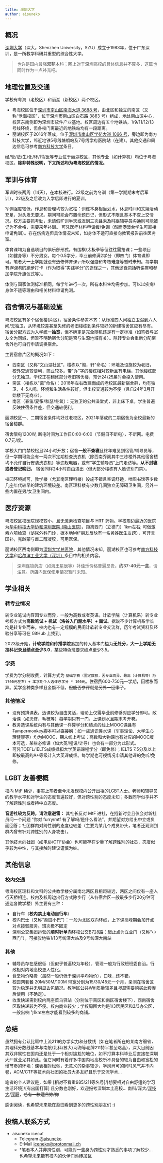 ```yaml
---
title: 深圳大学
author: aisuneko
---
```


## 概况

[深圳大学](https://www.szu.edu.cn/)（深大，Shenzhen University，SZU）成立于1983年，位于广东深圳，是一所教学科研并重型的综合性大学。
> 也许是国内最强**双非**本科；网上对于深圳高校的具体信息并不算多，这篇也同时作为一点补充吧。

## 地理位置及交通
学校有粤海（老校区）和丽湖（新校区）两个校区。
- 粤海校区位于[深圳市南山区南海大道 3688 号](https://amap.com/place/B02F37UIGT)，由北区和独立的南区（又称“沧海校区”，位于[深圳市南山区白石路 3883 号](https://amap.com/place/B0FFFWE63X)）组成，地处南山区中心，校区东南侧即为深圳市软件产业基地。校区周边有五个地铁站，1/9/11/12/13 号线环绕，但各校门离最近的地铁站均有一段距离。
- 丽湖校区于2016年落成，位于[深圳市南山区学苑大道 1066 号](https://amap.com/place/B0FFFTROX1)，旁边即为南方科技大学，邻近地铁5号线塘朗站及7号线学府医院站（在建）。其他交通和周边信息可参考[南方科技大学](https://rle.wiki/campus/SUSTech.html)条目。

经/管/法/生/化/环/材/医等专业位于丽湖校区，其他专业（如计算机）均位于粤海校区。**除非特殊说明，下文所述均为粤海校区的情况。**

## 军训与体育
军训时长两周（14天），在本校进行。22级之前为冬训（第一学期期末考后军训），22级及之后改为入学后即进行的夏训。

军训强度较低，作息和管理均较为宽松：训练本身相当划水，休息时间和文娱活动充足，对头发无要求。期间可能会布置命题日记，但形式不限且基本不查上交情况。校方主要抓考勤，未请假旷训半天或迟到三次~~且未及时跟辅导员沟通~~则可能被记为不合格，需要来年补训。
可凭医疗材料申请缓/免训（然而港澳台学生可直接申请免训）。存在伤病连但具体情况未知，如身体不适可直接向教官报告前往医务室。

体育课均为自选项目的俱乐部形式，有围棋/太极拳等但往往需抢课；一些项目（如健身等）不分男女。每个0.5学分，毕业前修满2学分（即四门）体育课即可。~~笔者大一上学期就没有选修体育课，所以强度和考核难度等暂时未知~~。每学期有*非强制*的跑步打卡（作为取得“实践学分”的途径之一，其他途径包括听讲座和参加学院升旗仪式等）。

体测与国家体测标准相同，每学年进行一次，所有本科生均需参加。可以以疾病/身体不适等理由和相关材料申请免测。

## 宿舍情况与基础设施
粤海校区有多个宿舍楼(片区)，宿舍条件参差不齐：从标准四人间独立卫浴到六人间/无独卫，从环境较差甚至失修的老旧楼栋到条件较好的新建宿舍区应有尽有。宿舍分配方式为入学统一**抽签**，但不确定是完全随机还是有一定标准（如笔者与室友全为同城，但暂不明确宿舍分配是否与生源地域有关）。除转专业会重新分配宿舍外也可自行申请调换宿舍。

主要宿舍片区的概况如下：
  - 西南区（又称“文山湖社区”，楼栋以"阁，轩"命名）：环境及设施较为老旧，校外交通较便利，商业较多。带"乔"字的楼栋相对较新且有电梯，其他楼栋部分无独卫。学校正在翻修部分老旧宿舍楼，预计24/25届时会投入使用。
  - 斋区（楼栋以"斋"命名）：2018年左右改建而成的老校区最新宿舍群，均有独卫，4-5人间。环境和生活条件较好，但出校交通较为不便（且自24年3月开始楼下无商业）。
  - 南区（春笛/夏筝/秋瑟/冬筑）：无独卫的公共澡堂式，非上床下桌。学生普遍反映住宿条件差，但交通较便利。

丽湖校区一、二期宿舍条件均好过老校区，2021年落成的二期宿舍为全校最新的宿舍楼群。

宿舍限电1200W, 断电时间为工作日0:00-6:00（节假日不断电），不断网。电费0.7元/度。

学校大门门禁较松且24小时开放；宿舍**一般不查寝**且终年难见到宿管/辅导员等，但一学期可能会有一两次不定期检查洗衣机（除西南乔阁其中三栋楼外其他宿舍楼均不允许自行安装洗衣机）等违规电器，或有“学生辅导员”上门走访等。**从不封寝或者登记晚归，** 宿舍同样24小时自由进出（但大部分楼栋有人脸识别门禁）。

校园环境尚可，教学楼（尤其南区理科楼）设施不错且空调舒适，唯图书馆等少数几座年代较早的建筑环境较差。南区理科楼有少数几间独立无障碍卫生间，另外一些内置在男/女卫生间内。

## 医疗资源
粤海校区校医院规模较小，且无激素检查项目与 HRT 药物。学校周边最近的医院为[华中科技大学协和深圳医院 (南山医院)](https://amap.com/place/B02F37W6BO)，距离西门（立德门）1km左右; 可做激素六项检查（泌尿外科门诊，据本地MtF朋友反映有一名黄姓医生友跨），可开具国补，克龄蒙与雌二醇凝胶，可用医保。

丽湖校区西南侧即为[深圳大学总医院](https://amap.com/place/B0FFGS2QMD)，其他情况未知。丽湖校区也可参考[南方科技大学](https://rle.wiki/campus/SUSTech.html)和[哈尔滨工业大学（深圳）](https://rle.wiki/campus/HITSZ.html)条目中的相关内容。

> 深圳连锁药店（如海王星辰等）补佳乐价格普遍昂贵，**约37-40元一盒**，请注意。药店内医保使用情况暂时未知。

## 学业相关
### 转专业情况
转专业笔试内容因专业而异，一般为高数或者英语。计软学院（计算机系）转专业考核方式为**高数笔试 + 机试（洛谷入门题水平）+ 面试**。据说不少计算机系学长均是转专业而来，校内也有一定规模的民间计软转专业交流群，历年考试资料及经验分享等可在 GitHub 上找到。

2023级开始，**计软学院和传播学院**追加的转入基本门槛为**无处分，大一上学期无挂科记录且绩点至少3.0**，某些特色班要求绩点至少3.5。
### 学费
学费为学分制收费，计算方式为 `基础学费（固定数额，因专业而异，最高（计算机等）为1700元左右）+ 本学期个人选课总学分 * 100元`。住宿费600-750元一学期，因楼栋而异。奖学金种类多样且金额不低，~~但能否参评就是另外一回事了~~。
### 其他情况
- 没有预排课表，选课较为自由灵活，理论上仅需毕业前修够对应学分即可。政治课（如思修、毛概等）每学期只有一门，上课划水且期末考开卷。
- 教务选课系统内有与其他课一样算学分和绩点的线上MOOC课~~且有Tampermonkey脚本可以直接刷~~：如一些通识类水课（军事理论、大学生心理健康等）均为MOOC，期末线上考试；高数和大物课也有对应的MOOC版本可选，某些必修课（如大英/程设/计导）也会有一部分为此形式。
- 可凭TOEFL/IELTS成绩抵扣大学英语课程学分（即免修）；IELTS 7.5分及以上即按最高的A+等级计入大英课成绩。每学期也可视情况申请其他课的免听/免修。

## LGBT 友善梗概
校内 MtF 稀少，事实上笔者至今未发现校内公开出柜的LGBT人士。老师和辅导员的教学水平和对学生的态度普遍较好，但对跨性别的态度未知；多数同学似乎并不了解跨性别或者持中立态度。

**音游社较为反跨，请注意避雷：** 其社长反对 MtF 进社，在招新时会且仅会对新社员问一个问题 “你对 furry/mtf 有了解吗/是什么看法”，并期望对方给出中立或负面回答；社团群内对跨性别的态度也较差（主要为某几个成员带头，笔者还观测到群内曾有针对跨性别的人身攻击）。

其他技术向社团（如[电协](https://github.com/SZUEA)/CTF协会）也可能存在少量了解跨性别的社员，态度似乎较为中性，与其接触时建议谨慎为妙。

## 其他信息
### 校内交通
粤海校区理科和文科的公共教学楼分属南北两区且相距较远，两区之间仅有一座人行天桥相连。校内及校周边出行方式除步行（从各宿舍区一般最多步行20分钟可通达各教学楼）外主要有三种：
  - 自行车（**校内禁止电动自行车**）
  - 校内巴士（又称“荔园小巴”）：一般为北区双向环线，上下课高峰期会加开点对点接驳服务。班次极不固定
  - 深圳公交集团运营的**顺时针单向**环校公交B728路：起止点为立业门（又称“小西门”），可接驳地铁1/13号线深大站及9号线深大南站

### 其他
  - 辅导员存在感很低（但似乎普遍较为年轻），管理一般为行政班班委自治。行政相对内地高校更人性化。
  - 食堂物价略贵（~~虽然一般仍低于深圳平均物价~~），口味...还不错。
  - 校园网套餐 20M/50M/100M 带宽分别为15/30/45元一个月，亲测在宿舍区较为稳定并无明显丢包情况。教学区公共Wifi质量较差且*可能*需要购买此套餐后使用（不确定）。
  - 收发快递需到校内两座菜鸟驿站（分别位于斋区和南区宿舍楼下），西南宿舍区取快递较为不便。校内商业较少；学校周围大约是1/3居民区和2/3办公区，一般出校门1km左右才能看到较多的商铺。

## 总结
虽然拥有公认比肩中上流211的办学实力和分数线（如在笔者所在的某南方弱省，其理科分数线基本与南航/北科/苏大/河海等老牌211持平甚至略高），深大目前因其双非属性在国内还是处于一个相对尴尬的地位，如不打算本科毕业后直接在深圳~~大厂~~就业尤其如此。但它同时有着许多中国内地高校所不具备的较为自由和宽松的慢节奏的环境：课表相对松弛，无意义的杂事较少，学风尚可的同时风气并不内卷，ACM/CTF等技术向社团的社员大多友好且乐于交流学术...

笔者的个人建议是，如果 \[相对不看重985/211等名号\]/\[想要相对自由舒适的学习生活环境\]/\[有出国打算\] 且分数也刚好，欢迎报考深圳本土高校... 南科/深大/[深技大](https://www.sztu.edu.cn)/[深职](https://www.szpt.edu.cn)，~~总有一款适合妳/你~~

感谢阅读，也希望未来能在荔园看到更多的跨性别朋友们 :)

## 投稿人联系方式
- aisuneko icecat 
  - Telegram [@aisuneko](https://t.me/aisuneko)
  - E-Mail [iceneko@protonmail.ch](mailto://iceneko@protonmail.ch)
  - *笔者本人并非跨性别，可能对一些身为跨性别才熟悉的事项了解较少... 也希望未来能有校内的伙伴们添砖加瓦

